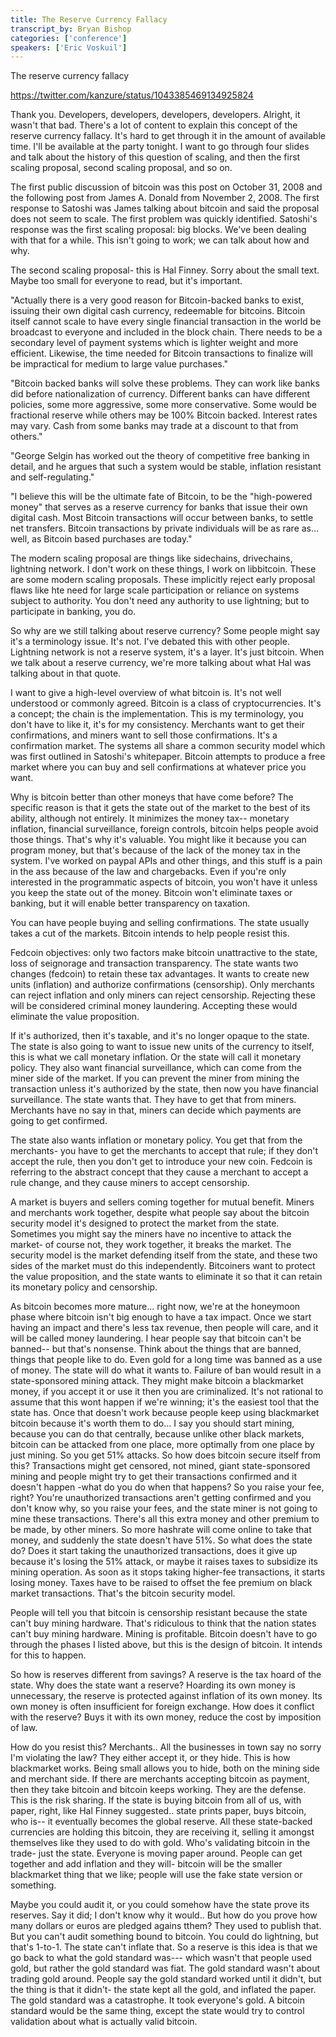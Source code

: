 ```yaml
---
title: The Reserve Currency Fallacy
transcript_by: Bryan Bishop
categories: ['conference']
speakers: ['Eric Voskuil']
---
```


The reserve currency fallacy

<https://twitter.com/kanzure/status/1043385469134925824>

Thank you. Developers, developers, developers, developers. Alright, it wasn't that bad. There's a lot of content to explain this concept of the reserve currency fallacy. It's hard to get through it in the amount of available time. I'll be available at the party tonight. I want to go through four slides and talk about the history of this question of scaling, and then the first scaling proposal, second scaling proposal, and so on.

The first public discussion of bitcoin was this post on October 31, 2008 and the following post from James A. Donald from November 2, 2008. The first response to Satoshi was James talking about bitcoin and said the proposal does not seem to scale. The first problem was quickly identified. Satoshi's response was the first scaling proposal: big blocks. We've been dealing with that for a while. This isn't going to work; we can talk about how and why.

The second scaling proposal- this is Hal Finney. Sorry about the small text. Maybe too small for everyone to read, but it's important.

"Actually there is a very good reason for Bitcoin-backed banks to exist, issuing their own digital cash currency, redeemable for bitcoins. Bitcoin itself cannot scale to have every single financial transaction in the world be broadcast to everyone and included in the block chain. There needs to be a secondary level of payment systems which is lighter weight and more efficient. Likewise, the time needed for Bitcoin transactions to finalize will be impractical for medium to large value purchases."

"Bitcoin backed banks will solve these problems. They can work like banks did before nationalization of currency. Different banks can have different policies, some more aggressive, some more conservative. Some would be fractional reserve while others may be 100% Bitcoin backed. Interest rates may vary. Cash from some banks may trade at a discount to that from others."

"George Selgin has worked out the theory of competitive free banking in detail, and he argues that such a system would be stable, inflation resistant and self-regulating."

"I believe this will be the ultimate fate of Bitcoin, to be the "high-powered money" that serves as a reserve currency for banks that issue their own digital cash. Most Bitcoin transactions will occur between banks, to settle net transfers. Bitcoin transactions by private individuals will be as rare as... well, as Bitcoin based purchases are today."

The modern scaling proposal are things like sidechains, drivechains, lightning network. I don't work on these things, I work on libbitcoin. These are some modern scaling proposals. These implicitly reject early proposal flaws like hte need for large scale participation or reliance on systems subject to authority. You don't need any authority to use lightning; but to participate in banking, you do.

So why are we still talking about reserve currency? Some people might say it's a terminology issue. It's not. I've debated this with other people. Lightning network is not a reserve system, it's a layer. It's just bitcoin. When we talk about a reserve currency, we're more talking about what Hal was talking about in that quote.

I want to give a high-level overview of what bitcoin is. It's not well understood or commonly agreed. Bitcoin is a class of cryptocurrencies. It's a concept; the chain is the implementation. This is my terminology, you don't have to like it, it's for my consistency. Merchants want to get their confirmations, and miners want to sell those confirmations. It's a confirmation market. The systems all share a common security model which was first outlined in Satoshi's whitepaper. Bitcoin attempts to produce a free market where you can buy and sell confirmations at whatever price you want.

Why is bitcoin better than other moneys that have come before? The specific reason is that it gets the state out of the market to the best of its ability, although not entirely. It minimizes the money tax-- monetary inflation, financial surveillance, foreign controls, bitcoin helps people avoid those things. That's why it's valuable. You might like it because you can program money, but that's because of the lack of the money tax in the system. I've worked on paypal APIs and other things, and this stuff is a pain in the ass because of the law and chargebacks. Even if you're only interested in the programmatic aspects of bitcoin, you won't have it unless you keep the state out of the money. Bitcoin won't eliminate taxes or banking, but it will enable better transparency on taxation.

You can have people buying and selling confirmations. The state usually takes a cut of the markets. Bitcoin intends to help people resist this.

Fedcoin objectives: only two factors make bitcoin unattractive to the state, loss of seignorage and transaction transparency. The state wants two changes (fedcoin) to retain these tax advantages. It wants to create new units (inflation) and authorize confirmations (censorship). Only merchants can reject inflation and only miners can reject censorship. Rejecting these will be considered criminal money laundering. Accepting these would eliminate the value proposition.

If it's authorized, then it's taxable, and it's no longer opaque to the state. The state is also going to want to issue new units of the currency to itself, this is what we call monetary inflation. Or the state will call it monetary policy. They also want financial surveillance, which can come from the miner side of the market. If you can prevent the miner from mining the transaction unless it's authorized by the state, then now you have financial surveillance. The state wants that. They have to get that from miners. Merchants have no say in that, miners can decide which payments are going to get confirmed.

The state also wants inflation or monetary policy. You get that from the merchants- you have to get the merchants to accept that rule; if they don't accept the rule, then you don't get to introduce your new coin. Fedcoin is referring to the abstract concept that they cause a merchant to accept a rule change, and they cause miners to accept censorship.

A market is buyers and sellers coming together for mutual benefit. Miners and merchants work together, despite what people say about the bitcoin security model it's designed to protect the market from the state. Sometimes you might say the miners have no incentive to attack the market- of course not, they work together, it breaks the market. The security model is the market defending itself from the state, and these two sides of the market must do this independently. Bitcoiners want to protect the value proposition, and the state wants to eliminate it so that it can retain its monetary policy and censorship.

As bitcoin becomes more mature... right now, we're at the honeymoon phase where bitcoin isn't big enough to have a tax impact. Once we start having an impact and there's less tax revenue, then people will care, and it will be called money laundering. I hear people say that bitcoin can't be banned-- but that's nonsense. Think about the things that are banned, things that people like to do. Even gold for a long time was banned as a use of money. The state will do what it wants to. Failure of ban would result in a state-sponsored mining attack. They might make bitcoin a blackmarket money, if you accept it or use it then you are criminalized. It's not rational to assume that this wont happen if we're winning; it's the easiest tool that the state has. Once that doesn't work because people keep using blackmarket bitcoin because it's worth them to do... I say you should start mining, because you can do that centrally, because unlike other black markets, bitcoin can be attacked from one place, more optimally from one place by just mining. So you get 51% attacks. So how does bitcoin secure itself from this? Transactions might get censored, not mined, giant state-sponsored mining and people might try to get their transactions confirmed and it doesn't happen -what do you do when that happens? So you raise your fee, right? You're unauthorized transactions aren't getting confirmed and you don't know why, so you raise your fees, and the state miner is not going to mine these transactions. There's all this extra money and other premium to be made, by other miners. So more hashrate will come online to take that money, and suddenly the state doesn't have 51%. So what does the state do? Does it start taking the unauthorized transactions, does it give up because it's losing the 51% attack, or maybe it raises taxes to subsidize its mining operation.  As soon as it stops taking higher-fee transactions, it starts losing money. Taxes have to be raised to offset the fee premium on black market transactions. That's the bitcoin security model.

People will tell you that bitcoin is censorship resistant because the state can't buy mining hardware. That's ridiculous to think that the nation states can't buy mining hardware. Mining is profitable. Bitcoin doesn't have to go through the phases I listed above, but this is the design of bitcoin. It intends for this to happen.

So how is reserves different from savings? A reserve is the tax hoard of the state. Why does the state want a reserve? Hoarding its own money is unnecessary, the reserve is protected against inflation of its own money. Its own money is often insufficient for foreign exchange. How does it conflict with the reserve? Buys it with its own money, reduce the cost by imposition of law.

How do you resist this? Merchants.. All the businesses in town say no sorry I'm violating the law? They either accept it, or they hide. This is how blackmarket works. Being small allows you to hide, both on the mining side and merchant side. If there are merchants accepting bitcoin as payment, then they take bitcoin and bitcoin keeps working. They are the defense. This is the risk sharing. If the state is buying bitcoin from all of us, with paper, right, like Hal Finney suggested.. state prints paper, buys bitcoin, who is-- it eventually becomes the global reserve. All these state-backed currencies are holding this bitcoin, they are receiving it, selling it amongst themselves like they used to do with gold. Who's validating bitcoin in the trade- just the state. Everyone is moving paper around. People can get together and add inflation and they will- bitcoin will be the smaller blackmarket thing that we like; people will use the fake state version or something.

Maybe you could audit it, or you could somehow have the state prove its reserves. Say it did; I don't know why it would.. But how do you prove how many dollars or euros are pledged agains tthem? They used to publish that. But you can't audit something bound to bitcoin. You could do lightning, but that's 1-to-1. The state can't inflate that. So a reserve is this idea is that we go back to what the gold standard was--- which wasn't that people used gold, but rather the gold standard was fiat. The gold standard wasn't about trading gold around. People say the gold standard worked until it didn't, but the thing is that it didn't- the state kept all the gold, and inflated the paper. The gold standard was a catastrophe. It took everyone's gold. A bitcoin standard would be the same thing, except the state would try to control validation about what is actually valid bitcoin.




